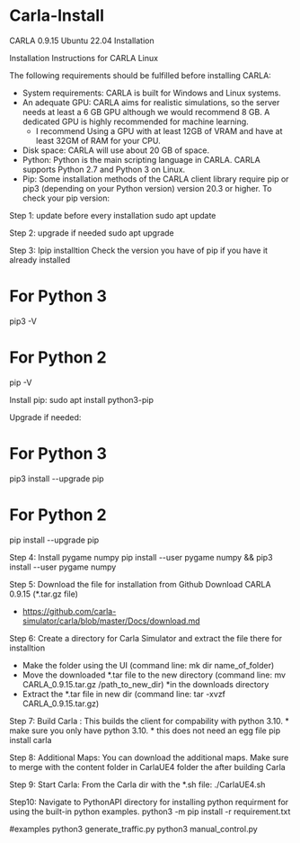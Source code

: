 # Carla-Install
CARLA 0.9.15 Ubuntu 22.04 Installation 

Installation Instructions for CARLA Linux

The following requirements should be fulfilled before installing CARLA:

- System requirements: CARLA is built for Windows and Linux systems.
- An adequate GPU: CARLA aims for realistic simulations, so the server needs at least a 6 GB GPU although we would recommend 8 GB. A dedicated GPU is highly recommended for machine learning.
    - I recommend Using a GPU with at least 12GB of VRAM and have at least 32GM of RAM for your CPU. 
- Disk space: CARLA will use about 20 GB of space.
- Python: Python is the main scripting language in CARLA. CARLA supports Python 2.7 and Python 3 on Linux.
- Pip: Some installation methods of the CARLA client library require pip or pip3 (depending on your Python version) version 20.3 or higher. To check your pip version:

Step 1: update before every installation
  sudo apt update
  
Step 2: upgrade if needed
  sudo apt upgrade
  
Step 3: Ipip installtion
Check the version you have of pip if you have it already installed
 # For Python 3
  pip3 -V
 # For Python 2
  pip -V

Install pip:
sudo apt install python3-pip

Upgrade if needed:
 # For Python 3
  pip3 install --upgrade pip

 # For Python 2
  pip install --upgrade pip

Step 4: Install pygame numpy
  pip install --user pygame numpy &&
  pip3 install --user pygame numpy

Step 5: Download the file for installation from Github
Download CARLA 0.9.15 (*.tar.gz file)
- https://github.com/carla-simulator/carla/blob/master/Docs/download.md

Step 6: Create a directory for Carla Simulator and extract the file there for installtion
- Make the folder using the UI (command line: mk dir name_of_folder)
- Move the downloaded *.tar file to the new directory (command line: mv CARLA_0.9.15.tar.gz /path_to_new_dir) *in the downloads directory
- Extract the *.tar file in new dir (command line: tar -xvzf CARLA_0.9.15.tar.gz)

Step 7: Build Carla : This builds the client for compability with python 3.10. * make sure you only have python 3.10. * this does not need an egg file
  pip install carla

Step 8: Additional Maps:
You can download the additional maps. Make sure to merge with the content folder in CarlaUE4 folder the after building Carla  

Step 9: Start Carla: From the Carla dir with the *.sh file:
  ./CarlaUE4.sh

Step10: Navigate to PythonAPI directory for installing python requirment for using the built-in python examples. 
  python3 -m pip install -r requirement.txt

#examples
  python3 generate_traffic.py
  python3 manual_control.py


 
